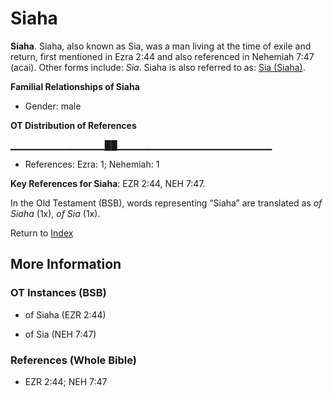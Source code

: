 # Siaha
**Siaha**. 
Siaha, also known as Sia, was a man living at the time of exile and return, first mentioned in Ezra 2:44 and also referenced in Nehemiah 7:47 (acai). 
Other forms include: 
*Sia*. 
Siaha is also referred to as: 
[Sia (Siaha)](Sia.md). 




**Familial Relationships of Siaha**


* Gender: male


**OT Distribution of References**

▁▁▁▁▁▁▁▁▁▁▁▁▁▁██▁▁▁▁▁▁▁▁▁▁▁▁▁▁▁▁▁▁▁▁▁▁▁
* References: Ezra: 1; Nehemiah: 1



**Key References for Siaha**: 
EZR 2:44, NEH 7:47. 


In the Old Testament (BSB), words representing “Siaha” are translated as 
*of Siaha* (1x), *of Sia* (1x). 




Return to [Index](00-Index.md)

## More Information

### OT Instances (BSB)

* of Siaha (EZR 2:44)

* of Sia (NEH 7:47)



### References (Whole Bible)

* EZR 2:44; NEH 7:47



